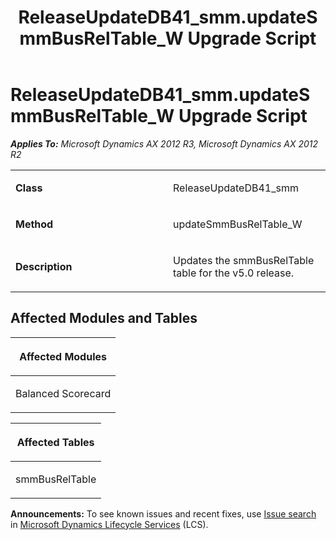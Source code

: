 ﻿---
title: ReleaseUpdateDB41_smm.updateSmmBusRelTable_W Upgrade Script
TOCTitle: ReleaseUpdateDB41_smm.updateSmmBusRelTable_W Upgrade Script
ms:assetid: 968102e5-b1f8-ea06-f9e2-de97572f77ae
ms:mtpsurl: https://msdn.microsoft.com/en-us/library/JJ686197(v=AX.60)
ms:contentKeyID: 49709900
ms.date: 05/18/2015
mtps_version: v=AX.60
---

# ReleaseUpdateDB41\_smm.updateSmmBusRelTable\_W Upgrade Script 


_**Applies To:** Microsoft Dynamics AX 2012 R3, Microsoft Dynamics AX 2012 R2_

<table>
<colgroup>
<col style="width: 50%" />
<col style="width: 50%" />
</colgroup>
<tbody>
<tr class="odd">
<td><p><strong>Class</strong></p></td>
<td><p>ReleaseUpdateDB41_smm</p></td>
</tr>
<tr class="even">
<td><p><strong>Method</strong></p></td>
<td><p>updateSmmBusRelTable_W</p></td>
</tr>
<tr class="odd">
<td><p><strong>Description</strong></p></td>
<td><p>Updates the smmBusRelTable table for the v5.0 release.</p></td>
</tr>
</tbody>
</table>


## Affected Modules and Tables

<table>
<colgroup>
<col style="width: 100%" />
</colgroup>
<thead>
<tr class="header">
<th><p>Affected Modules</p></th>
</tr>
</thead>
<tbody>
<tr class="odd">
<td><p>Balanced Scorecard</p></td>
</tr>
</tbody>
</table>


<table>
<colgroup>
<col style="width: 100%" />
</colgroup>
<thead>
<tr class="header">
<th><p>Affected Tables</p></th>
</tr>
</thead>
<tbody>
<tr class="odd">
<td><p>smmBusRelTable</p></td>
</tr>
</tbody>
</table>

  
**Announcements:** To see known issues and recent fixes, use [Issue search](http://go.microsoft.com/fwlink/?linkid=389258) in [Microsoft Dynamics Lifecycle Services](http://go.microsoft.com/fwlink/?linkid=306505) (LCS).

